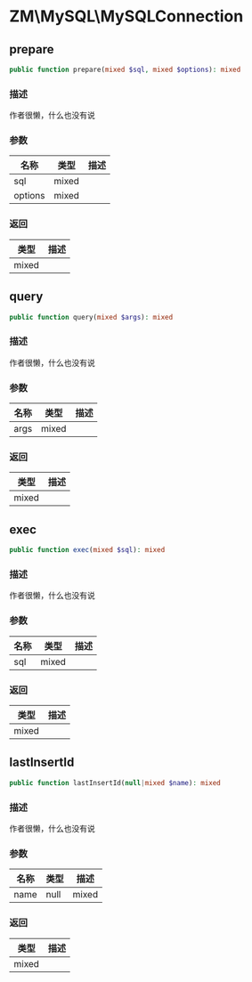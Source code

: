 # ZM\MySQL\MySQLConnection

## prepare

```php
public function prepare(mixed $sql, mixed $options): mixed
```

### 描述

作者很懒，什么也没有说

### 参数

| 名称 | 类型 | 描述 |
| -------- | ---- | ----------- |
| sql | mixed |  |
| options | mixed |  |

### 返回

| 类型 | 描述 |
| ---- | ----------- |
| mixed |  |


## query

```php
public function query(mixed $args): mixed
```

### 描述

作者很懒，什么也没有说

### 参数

| 名称 | 类型 | 描述 |
| -------- | ---- | ----------- |
| args | mixed |  |

### 返回

| 类型 | 描述 |
| ---- | ----------- |
| mixed |  |


## exec

```php
public function exec(mixed $sql): mixed
```

### 描述

作者很懒，什么也没有说

### 参数

| 名称 | 类型 | 描述 |
| -------- | ---- | ----------- |
| sql | mixed |  |

### 返回

| 类型 | 描述 |
| ---- | ----------- |
| mixed |  |


## lastInsertId

```php
public function lastInsertId(null|mixed $name): mixed
```

### 描述

作者很懒，什么也没有说

### 参数

| 名称 | 类型 | 描述 |
| -------- | ---- | ----------- |
| name | null|mixed |  |

### 返回

| 类型 | 描述 |
| ---- | ----------- |
| mixed |  |
